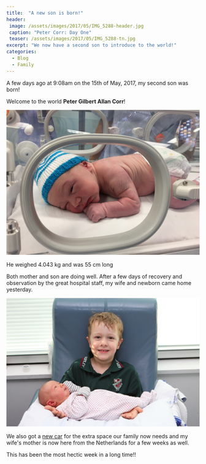 ```yaml
---
title:  "A new son is born!"
header:
 image: /assets/images/2017/05/IMG_5288-header.jpg
 caption: "Peter Corr: Day One"
 teaser: /assets/images/2017/05/IMG_5288-tn.jpg
excerpt: "We now have a second son to introduce to the world!"
categories: 
  - Blog
  - Family
---
```


A few days ago at 9:08am on the 15th of May, 2017, my second son was born!

Welcome to the world **Peter Gilbert Allan Corr**!

![Hello Peter!](/assets/images/2017/05/IMG_0113.JPG)

He weighed 4.043 kg and was 55 cm long

Both mother and son are doing well.
After a few days of recovery and observation by the great hospital staff, my wife and newborn came home yesterday.

![The brothers!](/assets/images/2017/05/IMG_5304.JPG)

We also got a [new car](http://www.kia.com/au/cars/carnival.html) for the extra space our family now needs and my wife's mother is now here from the Netherlands for a few weeks as well.

This has been the most hectic week in a long time!!

